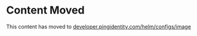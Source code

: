 # Content Moved

This content has moved to [developer.pingidentity.com/helm/configs/image](https://developer.pingidentity.com/helm/configs/image.html)
